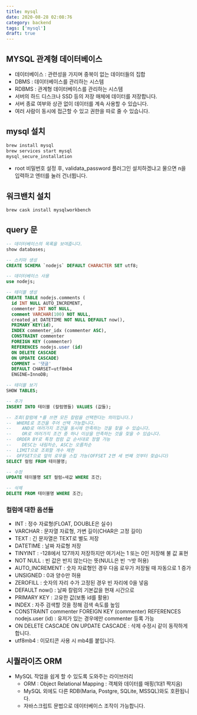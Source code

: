 ```yaml
---
title: mysql
date: 2020-08-28 02:08:76
category: backend
tags: ['mysql']
draft: true
---
```


## MYSQL 관계형 데이터베이스

- 데이터베이스 : 관련성을 가지며 중복이 없는 데이터들의 집합
- DBMS : 데이터베이스를 관리하는 시스템
- RDBMS : 관계형 데이터베이스를 관리하는 시스템
- 서버의 하드 디스크나 SSD 등의 저장 매체에 데이터를 저장합니다.
- 서버 종료 여부와 상관 없이 데이터를 계속 사용할 수 있습니다.
- 여러 사람이 동시에 접근할 수 있고 권한을 따로 줄 수 있습니다.

## mysql 설치

```bash
brew install mysql
brew services start mysql
mysql_secure_installation
```

- root 비밀번호 설정 후, validata_password 플러그인 설치하겠냐고 물으면 n을 입력하고 엔터를 눌러 건너뜁니다.

## 워크밴치 설치

```bash
brew cask install mysqlworkbench
```

## query 문

```sql
-- 데이터베이스의 목록을 보여줍니다.
show databases;

-- 스키마 생성
CREATE SCHEMA `nodejs` DEFAULT CHARACTER SET utf8;

-- 데이터베이스 사용
use nodejs;

-- 테이블 생성
CREATE TABLE nodejs.comments (
  id INT NULL AUTO_INCREMENT,
  commenter INT NOT NULL,
  comment VARCHAR(100) NOT NULL,
  created_at DATETIME NOT NULL DEFAULT now(),
  PRIMARY KEY(id),
  INDEX commenter_idx (commenter ASC),
  CONSTRAINT commenter
  FOREIGN KEY (commenter)
  REFERENCES nodejs.user (id)
  ON DELETE CASCADE
  ON UPDATE CASCADE)
  COMMENT = '댓글'
  DEFAULT CHARSET=utf8mb4
  ENGINE=InnoDB;

-- 테이블 보기
SHOW TABLES;

-- 추가
INSERT INTO 테이블 (칼럼명들) VALUES (값들);

-- 조회(칼럼에 *를 쓰면 모든 칼럼을 선택한다는 의미입니다.)
--  WHERE로 조건을 주어 선택 가능합니다.
--    AND로 여러가지 조건을 동시에 만족하는 것을 찾을 수 있습니다.
--    OR로 여러가지 조건 중 하나 이상을 만족하는 것을 찾을 수 있습니다.
--  ORDER BY로 특정 컴럼 값 순서대로 정렬 가능
--    DESC는 내림차순, ASC는 오름차순
--  LIMIT으로 조회할 개수 제한
--  OFFSET으로 앞의 로우들 스킵 가능(OFFSET 2면 세 번째 것부터 찾습니다)
SELECT 컬럼 FROM 테이블명;

-- 수정
UPDATE 테이블명 SET 컬럼=새값 WHERE 조건;

-- 삭제
DELETE FROM 테이블명 WHERE 조건;
```

### 컬럼에 대한 옵션들

- INT : 정수 자료형(FLOAT, DOUBLE은 실수)
- VARCHAR : 문자열 자료형, 가변 길이(CHAR은 고정 길이)
- TEXT : 긴 문자열은 TEXT로 별도 저장
- DATETIME : 날짜 자료형 저장
- TINYINT : -128에서 127까지 저장하지만 여기서는 1 또는 0인 저장해 불 값 표현
- NOT NULL : 빈 값은 반지 않는다는 뜻(NULL은 빈 ㄱ밧 허용)
- AUTO_INCREMENT : 숫자 자료형인 경우 다음 로우가 저장될 때 자동으로 1 증가
- UNSIGNED : 0과 양수만 허용
- ZEROFILL : 숫자의 자리 수가 고정된 경우 빈 자리에 0을 넣음
- DEFAULT now() : 날짜 칼럼의 기본값을 현재 시간으로
- PRIMARY KEY : 고유한 값(보통 id를 활용)
- INDEX : 자주 검색할 것을 정해 검색 속도를 높임
- CONSTRAINT commenter FOREIGN KEY (commenter) REFERENCES nodejs.user (id) : 유저가 있는 경우에만 commenter 등록 가능
- ON DELETE CASCADE ON UPDATE CASCADE : 삭제 수정시 같이 동작하게 합니다.
- utf8mb4 : 이모티콘 사용 시 mb4를 붙입니다.

## 시퀄라이즈 ORM

- MySQL 작업을 쉽게 할 수 있도록 도와주는 라이브러리
  - ORM : Object Relational Mapping : 객체와 데이터를 매핑(1대1 짝지음)
  - MySQL 외에도 다른 RDB(Maria, Postgre, SQLite, MSSQL)와도 호환됩니다.
  - 자바스크립트 문법으로 데이터베이스 조작이 가능합니다.
